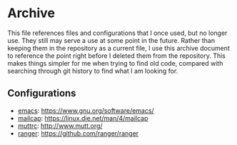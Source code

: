 # Archive

This file references files and configurations that I once used, but no longer
use. They still may serve a use at some point in the future. Rather than
keeping them in the repository as a current file, I use this archive document
to reference the point right before I deleted them from the repository. This
makes things simpler for me when trying to find old code, compared with
searching through git history to find what I am looking for.

## Configurations

* [emacs](https://github.com/carterjones/nix-config/tree/ef6a976a1aef07834ac65375f09cc6862365b066/archive/templates/dotfiles/shared/.emacs.d):
<https://www.gnu.org/software/emacs/>
* [mailcap](https://github.com/carterjones/nix-config/blob/13a0ddbd86373daeee843cc9415e9726dc540f63/archive/templates/dotfiles/shared/.mailcap):
<https://linux.die.net/man/4/mailcap>
* [muttrc](https://github.com/carterjones/nix-config/blob/13a0ddbd86373daeee843cc9415e9726dc540f63/archive/templates/dotfiles/shared/.muttrc):
<http://www.mutt.org/>
* [ranger](https://github.com/carterjones/nix-config/tree/ef6a976a1aef07834ac65375f09cc6862365b066/archive/templates/dotfiles/shared/.config/ranger):
<https://github.com/ranger/ranger>
